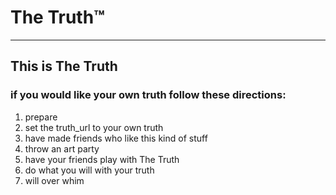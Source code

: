 # The Truth™
---

## This is The Truth
### if you would like your own truth follow these directions:
1. prepare
1. set the truth_url to your own truth
1. have made friends who like this kind of stuff
1. throw an art party
1. have your friends play with The Truth
1. do what you will with your truth
1. will over whim
